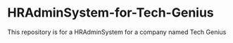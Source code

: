 # HRAdminSystem-for-Tech-Genius
This repository is for a HRAdminSystem for a company named Tech Genius
